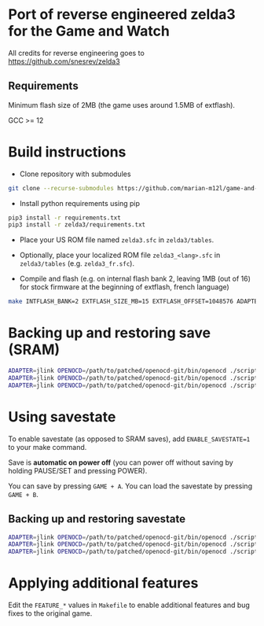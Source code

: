 # Port of reverse engineered zelda3 for the Game and Watch

All credits for reverse engineering goes to https://github.com/snesrev/zelda3

## Requirements

Minimum flash size of 2MB (the game uses around 1.5MB of extflash).

GCC >= 12

# Build instructions

- Clone repository with submodules
```sh
git clone --recurse-submodules https://github.com/marian-m12l/game-and-watch-zelda3.git
```

- Install python requirements using pip
```sh
pip3 install -r requirements.txt
pip3 install -r zelda3/requirements.txt
```

- Place your US ROM file named `zelda3.sfc` in `zelda3/tables`.

- Optionally, place your localized ROM file `zelda3_<lang>.sfc` in `zelda3/tables` (e.g. `zelda3_fr.sfc`).

- Compile and flash (e.g. on internal flash bank 2, leaving 1MB (out of 16) for stock firmware at the beginning of extflash, french language)
```sh
make INTFLASH_BANK=2 EXTFLASH_SIZE_MB=15 EXTFLASH_OFFSET=1048576 ADAPTER=jlink OPENOCD=/path/to/patched/openocd-git/bin/openocd GNW_TARGET=mario DIALOGUES_LANGUAGE=fr flash
```

# Backing up and restoring save (SRAM)

```sh
ADAPTER=jlink OPENOCD=/path/to/patched/openocd-git/bin/openocd ./scripts/saves_backup.sh build/gw_zelda3.elf 
ADAPTER=jlink OPENOCD=/path/to/patched/openocd-git/bin/openocd ./scripts/saves_erase.sh build/gw_zelda3.elf 
ADAPTER=jlink OPENOCD=/path/to/patched/openocd-git/bin/openocd ./scripts/saves_restore.sh build/gw_zelda3.elf 
```

# Using savestate

To enable savestate (as opposed to SRAM saves), add `ENABLE_SAVESTATE=1` to your make command.

Save is **automatic on power off** (you can power off without saving by holding PAUSE/SET and pressing POWER).

You can save by pressing `GAME + A`.
You can load the savestate by pressing `GAME + B`.

## Backing up and restoring savestate

```sh
ADAPTER=jlink OPENOCD=/path/to/patched/openocd-git/bin/openocd ./scripts/savestate_backup.sh build/gw_zelda3.elf 
ADAPTER=jlink OPENOCD=/path/to/patched/openocd-git/bin/openocd ./scripts/savestate_erase.sh build/gw_zelda3.elf 
ADAPTER=jlink OPENOCD=/path/to/patched/openocd-git/bin/openocd ./scripts/savestate_restore.sh build/gw_zelda3.elf 
```

# Applying additional features

Edit the `FEATURE_*` values in `Makefile` to enable additional features and bug fixes to the original game.
